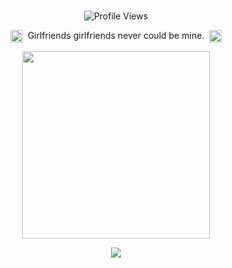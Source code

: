 <br><br><br>
<p align="center">
  <img src="https://komarev.com/ghpvc/?username=D4RKH3ART&label=lovelies&color=3133a6&base=570" alt="Profile Views"/>
</p>

<p align="center">
  <img src="https://file.garden/aFQP9esOHyVvl9zD/okaay.gif" width="20" style="vertical-align:middle;"/>
  &nbsp;Girlfriends girlfriends never could be mine.&nbsp;
  <img src="https://file.garden/aFQP9esOHyVvl9zD/okay22.gif" width="20" style="vertical-align:middle;"/>
</p>

<p align="center">
  <img src="https://file.garden/aFQP9esOHyVvl9zD/argaliakun.png" width="300"/>
</p>

<p align="center">
  <a href="https://github.com/kittinan/spotify-github-profile">
    <img src="https://spotify-github-profile.kittinanx.com/api/view?uid=4p8jl8l0nv5mdylednuv4rbpo&cover_image=true&theme=novatorem&show_offline=false&background_color=121212&interchange=false&bar_color=7b8bdb&bar_color_cover=false" />
  </a>
</p>

<br><br><br>
